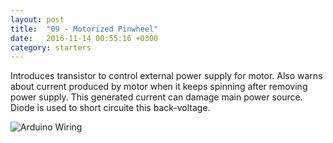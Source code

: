 ```yaml
---
layout: post
title:  "09 - Motorized Pinwheel"
date:   2016-11-14 00:55:16 +0300
category: starters
---
```


Introduces transistor to control external power supply for motor. Also warns about
current produced by motor when it keeps spinning after removing power supply. This
generated current can damage main power source. Diode is used to short circuite
this back-voltage.

![Arduino Wiring]({{site.baseurl}}/img/motorized-pinwheel.jpg)
